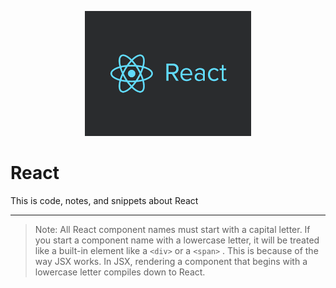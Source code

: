 <p align="center">
<img src="img/React-logo.png" height="200px" />
</p>
  
# React
This is code, notes, and snippets about React
-- --

> Note: All React component names must start with a capital letter. If you start a component name with a lowercase letter, it will be treated like a built-in element like a `<div>` or a `<span>` . This is because of the way JSX works. In JSX, rendering a component that begins with a lowercase letter compiles down to React.
